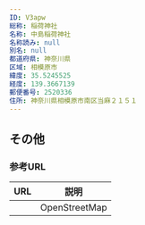 ```yaml
---
ID: V3apw
総称: 稲荷神社
名称: 中島稲荷神社
名称読み: null
別名: null
都道府県: 神奈川県
区域: 相模原市
緯度: 35.5245525
経度: 139.3667139
郵便番号: 2520336
住所: 神奈川県相模原市南区当麻２１５１
---
```


## その他

### 参考URL

| URL | 説明          |
| --- | ------------- |
|     | OpenStreetMap |
